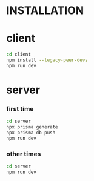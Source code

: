 # INSTALLATION

# client

```sh
cd client
npm install --legacy-peer-devs
npm run dev
```

# server

### first time

```sh
cd server
npx prisma generate
npx prisma db push
npm run dev
```

### other times

```sh
cd server
npm run dev
```
